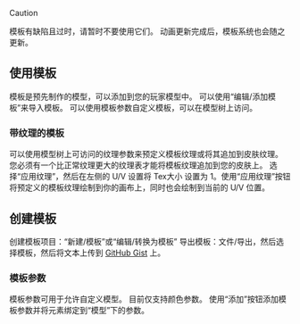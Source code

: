 > [!CAUTION]
> 模板有缺陷且过时，请暂时不要使用它们。
> 动画更新完成后，模板系统也会随之更新。

## 使用模板
模板是预先制作的模型，可以添加到您的玩家模型中。 
可以使用“编辑/添加模板”来导入模板。
可以使用模板参数自定义模板，可以在模型树上访问。

### 带纹理的模板
可以使用模型树上可访问的纹理参数来预定义模板纹理或将其追加到皮肤纹理。 
您必须有一个比正常纹理更大的纹理表才能将模板纹理追加到您的皮肤上。
选择“应用纹理”，然后在左侧的 U/V 设置将 Tex大小 设置为 1。使用“应用纹理”按钮将预定义的模板纹理绘制到你的画布上，同时也会绘制到当前的 U/V 位置。

## 创建模板
创建模板项目：“新建/模板”或“编辑/转换为模板”
导出模板：文件/导出，然后选择模板，然后将文本上传到 [GitHub Gist](https://gist.github.com/) 上。

### 模板参数
模板参数可用于允许自定义模型。 目前仅支持颜色参数。 
使用“添加”按钮添加模板参数并将元素绑定到“模型”下的参数。